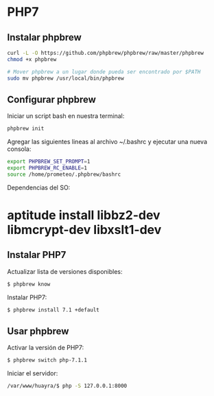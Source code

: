 # PHP7

## Instalar phpbrew

```bash
curl -L -O https://github.com/phpbrew/phpbrew/raw/master/phpbrew
chmod +x phpbrew

# Mover phpbrew a un lugar donde pueda ser encontrado por $PATH
sudo mv phpbrew /usr/local/bin/phpbrew
```

## Configurar phpbrew

Iniciar un script bash en nuestra terminal:

```bash
phpbrew init
```

Agregar las siguientes lineas al archivo ~/.bashrc y ejecutar una nueva
consola:

```bash
export PHPBREW_SET_PROMPT=1
export PHPBREW_RC_ENABLE=1
source /home/prometeo/.phpbrew/bashrc
```

Dependencias del SO:

# aptitude install libbz2-dev libmcrypt-dev libxslt1-dev

## Instalar PHP7

Actualizar lista de versiones disponibles:

```bash
$ phpbrew know
```

Instalar PHP7:

```bash
$ phpbrew install 7.1 +default
```

## Usar phpbrew

Activar la versión de PHP7:

```bash
$ phpbrew switch php-7.1.1
```

Iniciar el servidor:

```bash
/var/www/huayra/$ php -S 127.0.0.1:8000
```
